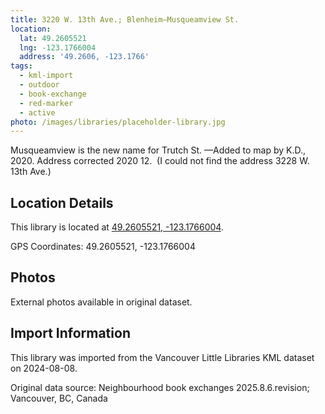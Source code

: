 ```yaml
---
title: 3220 W. 13th Ave.; Blenheim—Musqueamview St.
location:
  lat: 49.2605521
  lng: -123.1766004
  address: '49.2606, -123.1766'
tags:
  - kml-import
  - outdoor
  - book-exchange
  - red-marker
  - active
photo: /images/libraries/placeholder-library.jpg
---
```

Musqueamview is the new name for Trutch St.
—Added to map by K.D., 2020.
Address corrected 2020 12.  
(I could not find the address 3228 W. 13th Ave.)

## Location Details

This library is located at [49.2605521, -123.1766004](https://www.google.com/maps?q=49.2605521,-123.1766004).

GPS Coordinates: 49.2605521, -123.1766004

## Photos

External photos available in original dataset.

## Import Information

This library was imported from the Vancouver Little Libraries KML dataset on 2024-08-08.

Original data source: Neighbourhood book exchanges 2025.8.6.revision; Vancouver, BC, Canada
